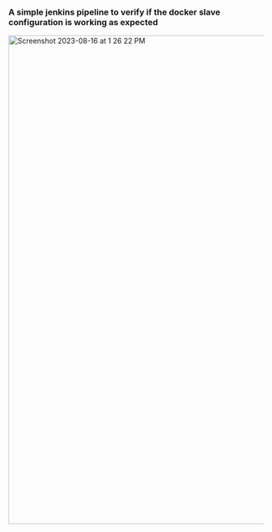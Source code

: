 <h3>A simple jenkins pipeline to verify if the docker slave configuration is working as expected</h3>

<img width="964" alt="Screenshot 2023-08-16 at 1 26 22 PM" src="https://github.com/vaibhavmalhotra002/Jenkins/assets/76607940/3519d6e9-44a3-4757-8c1f-42d8350888d3">
